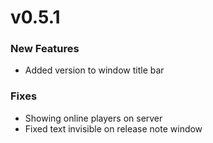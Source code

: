 # v0.5.1

### New Features

- Added version to window title bar

### Fixes

- Showing online players on server
- Fixed text invisible on release note window